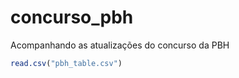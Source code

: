 # concurso_pbh
Acompanhando as atualizações do concurso da PBH

``` r
read.csv("pbh_table.csv")
```
